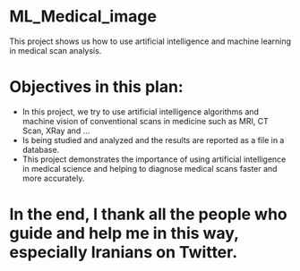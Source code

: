 # ML_Medical_image
This project shows us how to use artificial intelligence and machine learning in medical scan analysis.

# Objectives in this plan:

- In this project, we try to use artificial intelligence algorithms and machine vision of conventional scans in medicine such as MRI, CT Scan, XRay and ...
- Is being studied and analyzed and the results are reported as a file in a database.
- This project demonstrates the importance of using artificial intelligence in medical science and helping to diagnose medical scans faster and more accurately.



# In the end, I thank all the people who guide and help me in this way, especially Iranians on Twitter.

